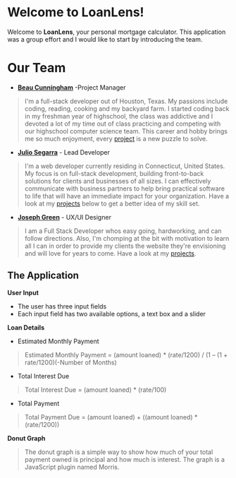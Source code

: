 ﻿# Welcome to LoanLens!

Welcome to **LoanLens**, your personal mortgage calculator. This application was a group effort and I would like to start by introducing the team.


# Our Team

 - **[Beau Cunningham](https://beau-cunningham.netlify.app)** -Project Manager

>  I'm a full-stack developer out of Houston, Texas. My passions include
> coding, reading, cooking and my backyard farm. I started coding back
> in my freshman year of highschool, the class was addictive and I
> devoted a lot of my time out of class practicing and competing with
> our highschool computer science team. This career and hobby brings me
> so much enjoyment, every [project](https://github.com/Beau324) is a new puzzle to solve.

 - **[Julio Segarra](https://www.juliosegarra.com)** - Lead Developer
 

>  I'm a web developer currently residing in Connecticut, United States. My focus is on full-stack development, building front-to-back solutions for clients and businesses of all sizes. I can effectively communicate with business partners to help bring practical software to life that will have an immediate impact for your organization. Have a look at my [projects](https://github.com/juliosegarra) below to get a better idea of my skill set.

 - **[Joseph Green](https://josephdragonportfolio.netlify.app)** - UX/UI Designer

>  I am a Full Stack Developer whos easy going, hardworking, and can
> follow directions. Also, I'm chomping at the bit with motivation to
> learn all I can in order to provide my clients the website they're
> envisioning and will love for years to come. Have a look at my [projects](https://github.com/lykowulf).

## The Application
**User Input**

 - The user has three input fields
 - Each input field has two available options, a text box and a slider
 
 **Loan Details**
 
 - Estimated Monthly Payment

> Estimated Monthly Payment = (amount loaned) * (rate/1200) / (1 – (1 +
> rate/1200)(-Number of Months)

 - Total Interest Due

> Total Interest Due = (amount loaned) * (rate/100)

 - Total Payment

> Total Payment Due = (amount loaned) + ((amount loaned) * (rate/1200))

**Donut Graph**

> The donut graph is a simple way to show how much of your total payment owned is principal and how much is interest.
> The graph is a JavaScript plugin named Morris.


